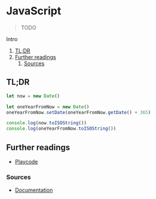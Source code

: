 # JavaScript

> TODO

Intro

<!-- Remove this line to uncomment if used
## Table of contents <!-- omit in toc -->

1. [TL;DR](#tldr)
1. [Further readings](#further-readings)
   1. [Sources](#sources)

## TL;DR

<!-- Uncomment if used
<details>
  <summary>Setup</summary>

```sh
```

</details>
-->

<!-- Uncomment if used
<details>
  <summary>Usage</summary>

```sh
```

</details>
-->

<!-- Uncomment if used
<details>
  <summary>Real world use cases</summary>

```sh
```

</details>
-->

```js
let now = new Date()

let oneYearFromNow = new Date()
oneYearFromNow.setDate(oneYearFromNow.getDate() + 365)

console.log(now.toISOString())
console.log(oneYearFromNow.toISOString())
```

## Further readings

- [Playcode]

### Sources

- [Documentation]

<!--
  Reference
  ═╬═Time══
  -->

<!-- In-article sections -->
<!-- Knowledge base -->
<!-- Files -->
<!-- Upstream -->
[documentation]: https://developer.mozilla.org/en-US/docs/Web/JavaScript

<!-- Others -->
[playcode]: https://playcode.io/empty_javascript
